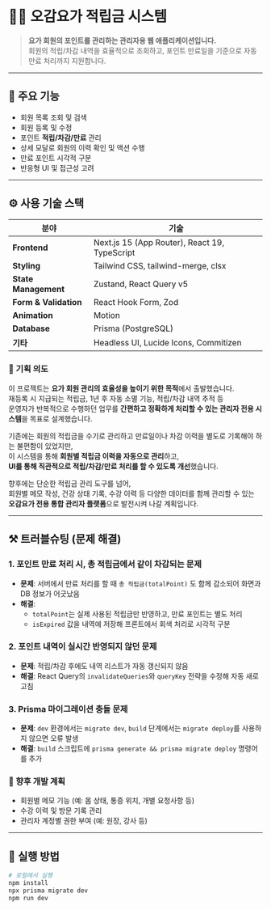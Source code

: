 # 🧘‍♀️ 오감요가 적립금 시스템

> **요가 회원의 포인트를 관리하는 관리자용 웹 애플리케이션입니다.**  
> 회원의 적립/차감 내역을 효율적으로 조회하고, 포인트 만료일을 기준으로 자동 만료 처리까지 지원합니다.

---

## 📌 주요 기능

- 회원 목록 조회 및 검색
- 회원 등록 및 수정
- 포인트 **적립/차감/만료** 관리
- 상세 모달로 회원의 이력 확인 및 액션 수행
- 만료 포인트 시각적 구분
- 반응형 UI 및 접근성 고려

---

## ⚙️ 사용 기술 스택

| 분야                  | 기술                                          |
| --------------------- | --------------------------------------------- |
| **Frontend**          | Next.js 15 (App Router), React 19, TypeScript |
| **Styling**           | Tailwind CSS, tailwind-merge, clsx            |
| **State Management**  | Zustand, React Query v5                       |
| **Form & Validation** | React Hook Form, Zod                          |
| **Animation**         | Motion                                        |
| **Database**          | Prisma (PostgreSQL)                           |
| **기타**              | Headless UI, Lucide Icons, Commitizen         |

### 🎯 기획 의도

이 프로젝트는 **요가 회원 관리의 효율성을 높이기 위한 목적**에서 출발했습니다.  
재등록 시 지급되는 적립금, 1년 후 자동 소멸 기능, 적립/차감 내역 추적 등  
운영자가 반복적으로 수행하던 업무를 **간편하고 정확하게 처리할 수 있는 관리자 전용 시스템**을 목표로 설계했습니다.

기존에는 회원의 적립금을 수기로 관리하고 만료일이나 차감 이력을 별도로 기록해야 하는 불편함이 있었지만,  
이 시스템을 통해 **회원별 적립금 이력을 자동으로 관리**하고,  
**UI를 통해 직관적으로 적립/차감/만료 처리를 할 수 있도록 개선**했습니다.

향후에는 단순한 적립금 관리 도구를 넘어,  
회원별 메모 작성, 건강 상태 기록, 수강 이력 등 다양한 데이터를 함께 관리할 수 있는  
**오감요가 전용 통합 관리자 플랫폼**으로 발전시켜 나갈 계획입니다.

---

## ⚒️ 트러블슈팅 (문제 해결)

### 1. 포인트 만료 처리 시, 총 적립금에서 같이 차감되는 문제

- **문제**: 서버에서 만료 처리를 할 때 `총 적립금(totalPoint)` 도 함께 감소되어 화면과 DB 정보가 어긋났음
- **해결**:
  - `totalPoint`는 실제 사용된 적립금만 반영하고, 만료 포인트는 별도 처리
  - `isExpired` 값을 내역에 저장해 프론트에서 회색 처리로 시각적 구분

### 2. 포인트 내역이 실시간 반영되지 않던 문제

- **문제**: 적립/차감 후에도 내역 리스트가 자동 갱신되지 않음
- **해결**: React Query의 `invalidateQueries`와 `queryKey` 전략을 수정해 자동 새로고침

### 3. Prisma 마이그레이션 충돌 문제

- **문제**: `dev` 환경에서는 `migrate dev`, `build` 단계에서는 `migrate deploy`를 사용하지 않으면 오류 발생
- **해결**: `build` 스크립트에 `prisma generate && prisma migrate deploy` 명령어를 추가

### 🔮 향후 개발 계획

- 회원별 메모 기능 (예: 몸 상태, 통증 위치, 개별 요청사항 등)
- 수강 이력 및 방문 기록 관리
- 관리자 계정별 권한 부여 (예: 원장, 강사 등)

---

## 🧪 실행 방법

```bash
# 로컬에서 실행
npm install
npx prisma migrate dev
npm run dev
```
